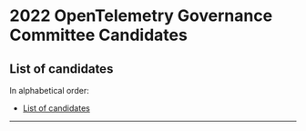 # 2022 OpenTelemetry Governance Committee Candidates

## List of candidates

In alphabetical order:

- [List of candidates](#list-of-candidates)

---
<!--
### Candidate 1
![Candidate Name](static/candidate-picture.png)
- Company: Company Name
- GitHub: [username](https://github.com/username)
Description of candidate
---
-->